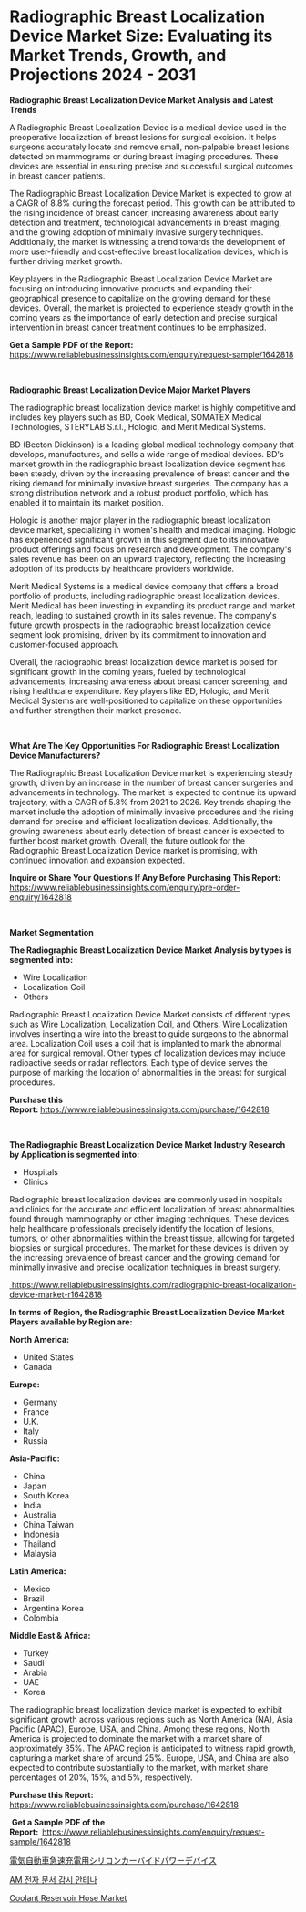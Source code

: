 <p><h1>Radiographic Breast Localization Device Market Size: Evaluating its Market Trends, Growth, and Projections 2024 - 2031</h1></p><p><strong>Radiographic Breast Localization Device Market Analysis and Latest Trends</strong></p>
<p><p>A Radiographic Breast Localization Device is a medical device used in the preoperative localization of breast lesions for surgical excision. It helps surgeons accurately locate and remove small, non-palpable breast lesions detected on mammograms or during breast imaging procedures. These devices are essential in ensuring precise and successful surgical outcomes in breast cancer patients.</p><p>The Radiographic Breast Localization Device Market is expected to grow at a CAGR of 8.8% during the forecast period. This growth can be attributed to the rising incidence of breast cancer, increasing awareness about early detection and treatment, technological advancements in breast imaging, and the growing adoption of minimally invasive surgery techniques. Additionally, the market is witnessing a trend towards the development of more user-friendly and cost-effective breast localization devices, which is further driving market growth.</p><p>Key players in the Radiographic Breast Localization Device Market are focusing on introducing innovative products and expanding their geographical presence to capitalize on the growing demand for these devices. Overall, the market is projected to experience steady growth in the coming years as the importance of early detection and precise surgical intervention in breast cancer treatment continues to be emphasized.</p></p>
<p><strong>Get a Sample PDF of the Report:&nbsp;</strong> <a href="https://www.reliablebusinessinsights.com/enquiry/request-sample/1642818">https://www.reliablebusinessinsights.com/enquiry/request-sample/1642818</a></p>
<p>&nbsp;</p>
<p><strong>Radiographic Breast Localization Device Major Market Players</strong></p>
<p><p>The radiographic breast localization device market is highly competitive and includes key players such as BD, Cook Medical, SOMATEX Medical Technologies, STERYLAB S.r.l., Hologic, and Merit Medical Systems. </p><p>BD (Becton Dickinson) is a leading global medical technology company that develops, manufactures, and sells a wide range of medical devices. BD's market growth in the radiographic breast localization device segment has been steady, driven by the increasing prevalence of breast cancer and the rising demand for minimally invasive breast surgeries. The company has a strong distribution network and a robust product portfolio, which has enabled it to maintain its market position.</p><p>Hologic is another major player in the radiographic breast localization device market, specializing in women's health and medical imaging. Hologic has experienced significant growth in this segment due to its innovative product offerings and focus on research and development. The company's sales revenue has been on an upward trajectory, reflecting the increasing adoption of its products by healthcare providers worldwide.</p><p>Merit Medical Systems is a medical device company that offers a broad portfolio of products, including radiographic breast localization devices. Merit Medical has been investing in expanding its product range and market reach, leading to sustained growth in its sales revenue. The company's future growth prospects in the radiographic breast localization device segment look promising, driven by its commitment to innovation and customer-focused approach.</p><p>Overall, the radiographic breast localization device market is poised for significant growth in the coming years, fueled by technological advancements, increasing awareness about breast cancer screening, and rising healthcare expenditure. Key players like BD, Hologic, and Merit Medical Systems are well-positioned to capitalize on these opportunities and further strengthen their market presence.</p></p>
<p>&nbsp;</p>
<p><strong>What Are The Key Opportunities For Radiographic Breast Localization Device Manufacturers?</strong></p>
<p><p>The Radiographic Breast Localization Device market is experiencing steady growth, driven by an increase in the number of breast cancer surgeries and advancements in technology. The market is expected to continue its upward trajectory, with a CAGR of 5.8% from 2021 to 2026. Key trends shaping the market include the adoption of minimally invasive procedures and the rising demand for precise and efficient localization devices. Additionally, the growing awareness about early detection of breast cancer is expected to further boost market growth. Overall, the future outlook for the Radiographic Breast Localization Device market is promising, with continued innovation and expansion expected.</p></p>
<p><strong>Inquire or Share Your Questions If Any Before Purchasing This Report:</strong> <a href="https://www.reliablebusinessinsights.com/enquiry/pre-order-enquiry/1642818">https://www.reliablebusinessinsights.com/enquiry/pre-order-enquiry/1642818</a></p>
<p>&nbsp;</p>
<p><strong>Market Segmentation</strong></p>
<p><strong>The Radiographic Breast Localization Device Market Analysis by types is segmented into:</strong></p>
<p><ul><li>Wire Localization</li><li>Localization Coil</li><li>Others</li></ul></p>
<p><p>Radiographic Breast Localization Device Market consists of different types such as Wire Localization, Localization Coil, and Others. Wire Localization involves inserting a wire into the breast to guide surgeons to the abnormal area. Localization Coil uses a coil that is implanted to mark the abnormal area for surgical removal. Other types of localization devices may include radioactive seeds or radar reflectors. Each type of device serves the purpose of marking the location of abnormalities in the breast for surgical procedures.</p></p>
<p><strong>Purchase this Report:&nbsp;</strong><a href="https://www.reliablebusinessinsights.com/purchase/1642818">https://www.reliablebusinessinsights.com/purchase/1642818</a></p>
<p>&nbsp;</p>
<p><strong>The Radiographic Breast Localization Device Market Industry Research by Application is segmented into:</strong></p>
<p><ul><li>Hospitals</li><li>Clinics</li></ul></p>
<p><p>Radiographic breast localization devices are commonly used in hospitals and clinics for the accurate and efficient localization of breast abnormalities found through mammography or other imaging techniques. These devices help healthcare professionals precisely identify the location of lesions, tumors, or other abnormalities within the breast tissue, allowing for targeted biopsies or surgical procedures. The market for these devices is driven by the increasing prevalence of breast cancer and the growing demand for minimally invasive and precise localization techniques in breast surgery.</p></p>
<p><a href="https://www.reliablebusinessinsights.com/radiographic-breast-localization-device-market-r1642818">&nbsp;https://www.reliablebusinessinsights.com/radiographic-breast-localization-device-market-r1642818</a></p>
<p><strong>In terms of Region, the Radiographic Breast Localization Device Market Players available by Region are:</strong></p>
<p>
    <p> <strong> North America: </strong>
        <ul>
            <li>United States</li>
            <li>Canada</li>
        </ul>
        </p> 
    <p> <strong> Europe: </strong>
        <ul>
            <li>Germany</li>
            <li>France</li>
            <li>U.K.</li>
            <li>Italy</li>
            <li>Russia</li>
        </ul>
        </p> 
    <p> <strong> Asia-Pacific: </strong>
        <ul>
            <li>China</li>
            <li>Japan</li>
            <li>South Korea</li>
            <li>India</li>
            <li>Australia</li>
            <li>China Taiwan</li>
            <li>Indonesia</li>
            <li>Thailand</li>
            <li>Malaysia</li>
        </ul>
        </p> 
    <p> <strong> Latin America: </strong>
        <ul>
            <li>Mexico</li>
            <li>Brazil</li>
            <li>Argentina Korea</li>
            <li>Colombia</li>
        </ul>
        </p> 
    <p> <strong> Middle East & Africa: </strong>
        <ul>
            <li>Turkey</li>
            <li>Saudi</li>
            <li>Arabia</li>
            <li>UAE</li>
            <li>Korea</li>
        </ul>
    </p>
    </p>
<p><p>The radiographic breast localization device market is expected to exhibit significant growth across various regions such as North America (NA), Asia Pacific (APAC), Europe, USA, and China. Among these regions, North America is projected to dominate the market with a market share of approximately 35%. The APAC region is anticipated to witness rapid growth, capturing a market share of around 25%. Europe, USA, and China are also expected to contribute substantially to the market, with market share percentages of 20%, 15%, and 5%, respectively.</p></p>
<p><strong>Purchase this Report: </strong><a href="https://www.reliablebusinessinsights.com/purchase/1642818">https://www.reliablebusinessinsights.com/purchase/1642818</a></p>
<p>&nbsp;<strong>Get a Sample PDF of the Report:&nbsp;&nbsp;</strong><a href="https://www.reliablebusinessinsights.com/enquiry/request-sample/1642818">https://www.reliablebusinessinsights.com/enquiry/request-sample/1642818</a></p>
<p><strong></strong></p>
<p><p><a href="https://github.com/DanykaKilback/Market-Research-Report-List-1/blob/main/8523919113929.md">電気自動車急速充電用シリコンカーバイドパワーデバイス</a></p><p><a href="https://github.com/emakpiahsopiah/Market-Research-Report-List-1/blob/main/9546270124316.md">AM 전자 문서 감시 안테나</a></p><p><a href="https://github.com/wusalecollins540tpqoz/Market-Research-Report-List-2/blob/main/coolant-reservoir-hose-market.md">Coolant Reservoir Hose Market</a></p></p>